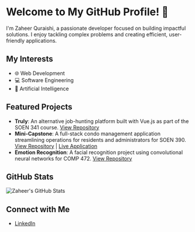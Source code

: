 # Welcome to My GitHub Profile! 👋

I'm Zaheer Quraishi, a passionate developer focused on building impactful solutions. I enjoy tackling complex problems and creating efficient, user-friendly applications.

## My Interests
- 🌐 Web Development
- 💻 Software Engineering
- 🤖 Artificial Intelligence

## Featured Projects
- **Truly**: An alternative job-hunting platform built with Vue.js as part of the SOEN 341 course. [View Repository](https://github.com/KA-devl/Truly)
- **Mini-Capstone**: A full-stack condo management application streamlining operations for residents and administrators for SOEN 390. [View Repository](https://github.com/leobrod44/Mini-Capstone) | [Live Application](https://condoconnect.site/)
- **Emotion Recognition**: A facial recognition project using convolutional neural networks for COMP 472. [View Repository](https://github.com/MaxScales/COMP472_Ai_Project_OB_20)

## GitHub Stats
![Zaheer's GitHub Stats](https://github-readme-stats.vercel.app/api?username=zaheerqur&show_icons=true&theme=tokyonight)

## Connect with Me
- [LinkedIn](https://www.linkedin.com/in/zaheer-quraishi-399390186/)
